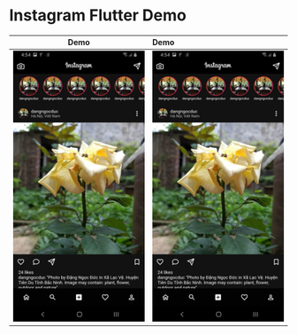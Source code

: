 # Instagram Flutter Demo


|Demo | Demo |
|----|:----|
|![](./demo/home_page.jpg)|![](./demo/home_page.jpg)|
